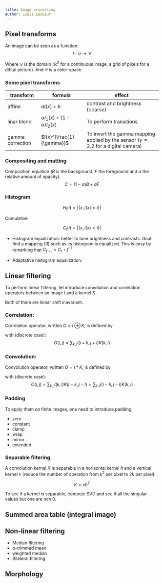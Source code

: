 ```yaml
---
title: Image processing
author: Louis Lesueur
---
```


## Pixel transforms

An image can be seen as a function:
$$
I: \mathcal{D} \rightarrow \mathcal{C}
$$

Where $\mathcal{D}$ is the domain ($\mathbb{R}^2$ for a continuous image, a grid of pixels for a difital picture). And $\mathcal{C}$ is a color-space.

### Some pixel transforms

|transform | formula | effect
|-|-|-|
|affine| $a I(x) + b$ | contrast and brightness (coarse)
|linar blend | $\alpha I_1(x) + (1-\alpha)I_2(x)$ | To perform transitions
|gamma correction | $I(x)^{\frac{1}{\gamma}}$ | To invert the gamma mapping applied by the sensor ($\gamma \simeq 2.2$ for a digital camera)

### Compositing and matting

Composition equation ($B$ is the background, $F$ the foreground and $\alpha$ the relative amount of opacity):
$$
C = (1-\alpha)B + \alpha F
$$

### Histogram

$$
H_I(i) = |\{x, I(x)=i\}|
$$

Cumulative

$$
C_I(i) = |\{x, I(x)<i\}|
$$

+ Histogram equalization: better to tune brightness and contrasts. Goal: find a mapping $f(I)$ such as its histogram is equalized. This is easy by remarking that $C_{f \circ I} = C_I \circ f^{-1}$

+ Adaptative histogram equalization:

## Linear filtering

To perform linear filtering, let introduce convolution and correlation operators between an image $I$ and a kernel $K$.

Both of them are linear shift inavariant.

### Correlation:

Correlation operator, written $O = I \oplus K$, is defined by

with (discrete case):
$$
O(i,j) = \sum_{k,l} I(i+k,j+l)K(k,l)
$$

### Convolution:

Convolution operator, written $O = I*K$, is defined by

with (discrete case):
$$
O(i,j) = \sum_{k,l} I(k,l) K(i-k, j-l) = \sum_{k,l} I(i-k,j-l)K(k,l)
$$

### Padding

To apply them on finite images, one need to introduce padding

+ zero
+ constant
+ clamp
+ wrap
+ mirror
+ extended

### Separable filtering

A convolution kernel $K$ is separable in a horizontal kernel $h$ and a vertical kernel $v$ (reduce the number of operation from $k^2$ per pixel to $2k$ per pixel):

$$
K = vh^T
$$

To see if a kernel is separable, compute SVD and see if all the singular values but one are non 0.

## Summed area table (integral image)

## Non-linear filtering

+ Median filtering
+ $\alpha$-trimmed mean
+ weighted median
+ Bilateral filtering

## Morphology
